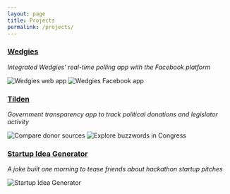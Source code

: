 ```yaml
---
layout: page
title: Projects
permalink: /projects/
---
```


### [Wedgies](https://www.wedgies.com/) ###

_Integrated Wedgies' real-time polling app with the Facebook platform_

![Wedgies web app]({{site.baseurl}}/images/wedgies1.png) ![Wedgies Facebook app]({{site.baseurl}}/images/wedgies2.png)

### [Tilden](http://www.tildenapp.com/) ###

_Government transparency app to track political donations and legislator activity_

![Compare donor sources]({{site.baseurl}}/images/tilden1.png) ![Explore buzzwords in Congress]({{site.baseurl}}/images/tilden2.png)

### [Startup Idea Generator](https://github.com/eastbayjake/Startup-Pitch-Robot) ###

_A joke built one morning to tease friends about hackathon startup pitches_

![Startup Idea Generator]({{site.baseurl}}/images/startupbot.png)